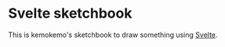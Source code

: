# Svelte sketchbook

This is kemokemo's sketchbook to draw something using [Svelte](https://svelte.jp/).
